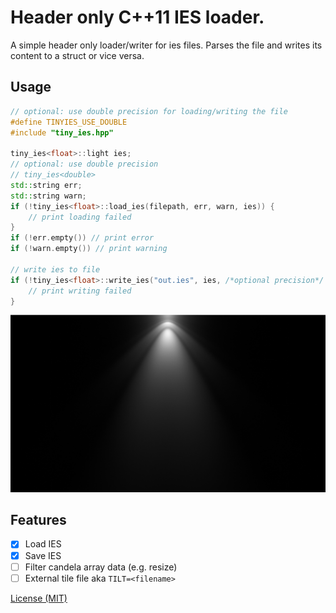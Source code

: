 # Header only C++11 IES loader.
A simple header only loader/writer for ies files. Parses the file and writes its content to a struct or vice versa. 

## Usage
```c++
// optional: use double precision for loading/writing the file
#define TINYIES_USE_DOUBLE
#include "tiny_ies.hpp"

tiny_ies<float>::light ies;
// optional: use double precision 
// tiny_ies<double>
std::string err;
std::string warn;
if (!tiny_ies<float>::load_ies(filepath, err, warn, ies)) {
	// print loading failed
}
if (!err.empty()) // print error
if (!warn.empty()) // print warning

// write ies to file
if (!tiny_ies<float>::write_ies("out.ies", ies, /*optional precision*/ 10)) {
	// print writing failed
}
```

![asd](image.png)

## Features
* [x] Load IES
* [x] Save IES
* [ ] Filter candela array data (e.g. resize)
* [ ] External tile file aka `TILT=<filename>`

[License (MIT)](https://github.com/fknfilewalker/tinyies/blob/main/LICENSE)